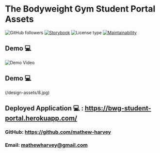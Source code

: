 # The Bodyweight Gym Student Portal Assets
![GitHub followers](https://img.shields.io/github/followers/mathew-harvey?style=social)
[![Storybook](https://cdn.jsdelivr.net/gh/storybookjs/brand@master/badge/badge-storybook.svg)](https://sympli-rjs.netlify.app/storybook/index.html)
![License type](https://img.shields.io/badge/License-MIT-Blue)
[![Maintainability](https://api.codeclimate.com/v1/badges/96b0263ab7a3c9513e4a/maintainability)](https://codeclimate.com/github/Mathew-Harvey/bwg-student-portal)


## Demo 💻
![Demo Video](/assets/studentportal.gif)
## Demo 💻
(/design-assets/8.jpg)


## Deployed Application 💻 : https://bwg-student-portal.herokuapp.com/

### GitHub: https://github.com/mathew-harvey

### Email: mathewharvey@gmail.com

